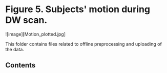 # Figure 5. Subjects' motion during DW scan.

![image][Motion_plotted.jpg]

This folder contains files related to offline preprocessing and uploading of the data. 

## Contents

